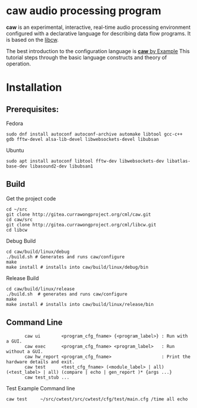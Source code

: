 # __caw__ audio processing program

__caw__ is an experimental, interactive, real-time audio processing environment
configured with a declarative language for describing data flow programs.
It is based on the [libcw](https://gitea.currawongproject.org/cml/libcw).


The best introduction to the configuration language is [__caw__ by Example](https://gitea.currawongproject.org/cml/caw/src/branch/master/examples/examples.md) This tutorial steps through the basic language constructs and theory of operation.

# Installation

## Prerequisites:

Fedora
```
sudo dnf install autoconf autoconf-archive automake libtool gcc-c++ gdb fftw-devel alsa-lib-devel libwebsockets-devel libubsan  
```

Ubuntu
```
sudo apt install autoconf libtool fftw-dev libwebsockets-dev libatlas-base-dev libasound2-dev libubsan1 
```


## Build

Get the project code
```
cd ~/src
git clone http://gitea.currawongproject.org/cml/caw.git
cd caw/src
git clone http://gitea.currawongproject.org/cml/libcw.git
cd libcw
```

Debug Build
```
cd caw/build/linux/debug
./build.sh # Generates and runs caw/configure
make
make install # installs into caw/build/linux/debug/bin
```

Release Build
```
cd caw/build/linux/release
./build.sh  # generates and runs caw/configure
make
make install # installs into caw/build/linux/release/bin
```


## Command Line

```
       caw ui        <program_cfg_fname> {<program_label>} : Run with a GUI.
       caw exec      <program_cfg_fname> <program_label>   : Run without a GUI.
       caw hw_report <program_cfg_fname>                   : Print the hardware details and exit.
       caw test      <test_cfg_fname> (<module_label> | all) (<test_label> | all) (compare | echo | gen_report )* {args ...}
       caw test_stub ...
```

Test Example Command line
```
caw test     ~/src/cwtest/src/cwtest/cfg/test/main.cfg /time all echo
```
